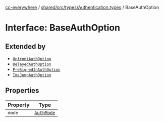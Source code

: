 [cc-everywhere](../../../../../index.md) / [shared/src/types/Authentication.types](../index.md) / BaseAuthOption

# Interface: BaseAuthOption

## Extended by

- [`UpfrontAuthOption`](UpfrontAuthOption.md)
- [`DelayedAuthOption`](DelayedAuthOption.md)
- [`PreSignedInAuthOption`](PreSignedInAuthOption.md)
- [`ImsJumpAuthOption`](ImsJumpAuthOption.md)

## Properties

| Property | Type |
| ------ | ------ |
| `mode` | [`AuthMode`](../enumerations/AuthMode.md) |

